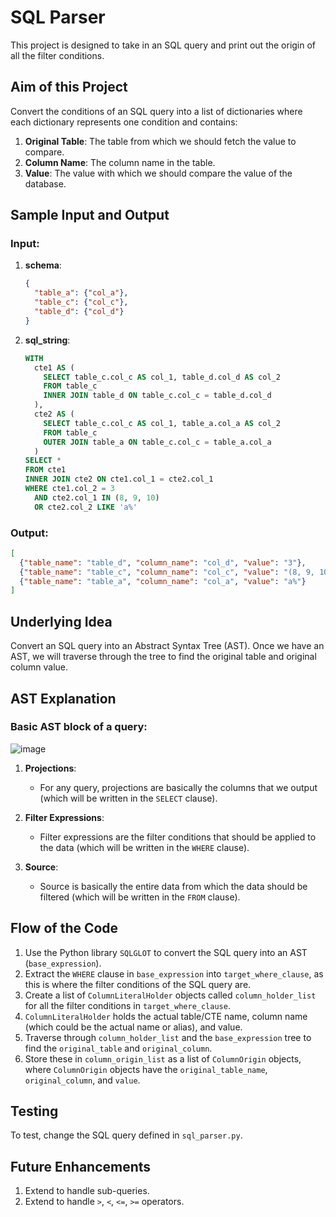 # SQL Parser

This project is designed to take in an SQL query and print out the origin of all the filter conditions.

## Aim of this Project

Convert the conditions of an SQL query into a list of dictionaries where each dictionary represents one condition and contains:

1. **Original Table**: The table from which we should fetch the value to compare.
2. **Column Name**: The column name in the table.
3. **Value**: The value with which we should compare the value of the database.

## Sample Input and Output

### Input:

1. **schema**:
    ```json
    {
      "table_a": {"col_a"},
      "table_c": {"col_c"},
      "table_d": {"col_d"}
    }
    ```

2. **sql_string**:
    ```sql
    WITH 
      cte1 AS (
        SELECT table_c.col_c AS col_1, table_d.col_d AS col_2 
        FROM table_c 
        INNER JOIN table_d ON table_c.col_c = table_d.col_d
      ),
      cte2 AS (
        SELECT table_c.col_c AS col_1, table_a.col_a AS col_2 
        FROM table_c 
        OUTER JOIN table_a ON table_c.col_c = table_a.col_a
      )
    SELECT * 
    FROM cte1 
    INNER JOIN cte2 ON cte1.col_1 = cte2.col_1 
    WHERE cte1.col_2 = 3 
      AND cte2.col_1 IN (8, 9, 10) 
      OR cte2.col_2 LIKE 'a%'
    ```

### Output:

```json
[
  {"table_name": "table_d", "column_name": "col_d", "value": "3"}, 
  {"table_name": "table_c", "column_name": "col_c", "value": "(8, 9, 10, )"}, 
  {"table_name": "table_a", "column_name": "col_a", "value": "a%"}
]
```
## Underlying Idea

Convert an SQL query into an Abstract Syntax Tree (AST). Once we have an AST, we will traverse through the tree to find the original table and original column value.

## AST Explanation

### Basic AST block of a query:

![image](https://github.com/sreekarbh07/sql_parser/assets/170374414/bd2639fe-5419-4ef9-bec5-6c8918ef0dcd)


1. **Projections**: 
    - For any query, projections are basically the columns that we output (which will be written in the `SELECT` clause).

2. **Filter Expressions**: 
    - Filter expressions are the filter conditions that should be applied to the data (which will be written in the `WHERE` clause).

3. **Source**: 
    - Source is basically the entire data from which the data should be filtered (which will be written in the `FROM` clause).




## Flow of the Code

1. Use the Python library `SQLGLOT` to convert the SQL query into an AST (`base_expression`).
2. Extract the `WHERE` clause in `base_expression` into `target_where_clause`, as this is where the filter conditions of the SQL query are.
3. Create a list of `ColumnLiteralHolder` objects called `column_holder_list` for all the filter conditions in `target_where_clause`.
4. `ColumnLiteralHolder` holds the actual table/CTE name, column name (which could be the actual name or alias), and value.
5. Traverse through `column_holder_list` and the `base_expression` tree to find the `original_table` and `original_column`.
6. Store these in `column_origin_list` as a list of `ColumnOrigin` objects, where `ColumnOrigin` objects have the `original_table_name`, `original_column`, and `value`.

## Testing

To test, change the SQL query defined in `sql_parser.py`.

## Future Enhancements

1. Extend to handle sub-queries.
2. Extend to handle `>`, `<`, `<=`, `>=` operators.




